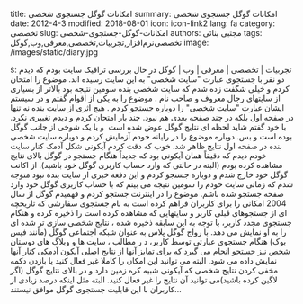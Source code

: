 title: امکانات گوگل  جستجوی شخصی
summary: امکانات گوگل  جستجوی شخصی
date: 2012-4-3
modified: 2018-08-01
icon:  icon-link2
lang: fa
category: تخصصی
slug: امکانات-گوگل-جستجوی-شخصی
authors: مجتبی بنائی
tags: تخصصی‌نرم‌افزار,تجربیات,تخصصی,معرفی,وب,گوگل
image: /images/static/diary.jpg

s: تجربیات | تخصصی | معرفی | وب | گوگل در حال بررسی ترافیک سایت بودم که دیدم دو نفر با جستجوی عبارت "سایت شخصی" به این سایت رسیده اند. موضوع را امتحان کردم و خیلی شگفت زده شدم که سایت شخصی بنده سومین نتیجه بود بالاتر از بسیاری از سایتهای رجال معروف و صاحب نام .  موضوع را به یکی از اقوام گفتم و در سیستم ایشان عبارت "سایت شخصی" را دوباره جستجو کردم . هیچ اثری از سایت بنده نه تنها در صفحه اول بلکه در چند صفحه بعدی هم نبود. چند بار امتحان کردم و دیدم تغییری نکرد. با خود گفتم شاید لحظه ای نتایج گوگل عوض شده است  و یا یک شوخی از جانب گوگل بوده است و بس. دوباره موضوع را در رایانه خودم آزمایش کردم و دوباره سایت شخصی بنده در صفحه اول نتایج ظاهر شد. خوب که دقت کردم آیکونی شکل آدمک کنار سایت خودم دیدم که دقیقاً همان آیکونی بود که جدیداً هنگام جستجو در گوگل بالای نتایج مشاهده کرده بودم (البته در حالتی که وارد حساب کاربری گوگل خود باشید).  از اکانت گوگل خود خارج شدم و دوباره جستجو کردم و این دفعه خبری از سایت بنده نبود متوجه شدم که زمانی سایت خودم را سومین نتیجه می بینم که با حساب کاربری گوگل خود وارد صفحه جستجو شده باشم. موضوع را در اینترنت جستجو کردم و فهمیدم گوگل از سال 2004 امکانی را برای کاربران فراهم کرده است به نام جستجوی سفارشی که تاریخچه ای از جستجوهای قبلی کاربر و سایتهایی که مشاهده کرده است را ذخیره کرده و هنگام جستجوی مجدد کاربر، با توجه به این سابقه ذخیره شده ، نتایج شخصی سازی تر شده ای را به او نمایش می دهد.  با رواج گوگل پلاس به عنوان شبکه اجتماعی گوگل (مانند فیس بوک) هنگام جستجوی عبارتی توسط کاربر، د ر مطالب ، سایت ها و وبلاگ های دوستان شخص نیز جستجو انجام می گیرد که برای تمایز آنها از نتایج اصلی آیکون آدمکی کنار آنها نمایش داده می شود. البته می توانید این امکان را کاملا غیر فعال کنید یا بازدن دکمه مخفی کردن نتایج شخصی که آیکونی شبیه کره زمین دارد و در بالای نتایج گوگل (اگر لاگین کرده باشید)می توانید آن نتایج را غیر فعال کنید.  البته مثل اینکه درصد زیادی از کاربران با این قابلیت جستجوی گوگل موافق نیستند...